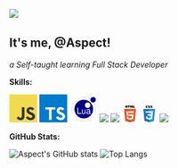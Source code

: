 ![](https://komarev.com/ghpvc/?username=IFearLS)

<h2>It's me, @Aspect!</h2>
<p><em>a Self-taught learning Full Stack Developer</br>
</em></p>


**Skills:**  

<code><img height="50" src="https://raw.githubusercontent.com/github/explore/80688e429a7d4ef2fca1e82350fe8e3517d3494d/topics/javascript/javascript.png"></code>
<code><img height="50"
src="https://raw.githubusercontent.com/github/explore/80688e429a7d4ef2fca1e82350fe8e3517d3494d/topics/typescript/typescript.png"></code>
<code><img height="50" src="https://raw.githubusercontent.com/github/explore/80688e429a7d4ef2fca1e82350fe8e3517d3494d/topics/lua/lua.png"></code>
<code><img height="35" src="https://icons-for-free.com/download-icon-development+logo+mysql+icon-1320184807686758112_512.png"></code>
<code><img height="35" src="https://img.icons8.com/color/480/mongodb.png"></code>
<code><img height="30" src="https://raw.githubusercontent.com/github/explore/80688e429a7d4ef2fca1e82350fe8e3517d3494d/topics/html/html.png"></code>
<code><img height="30" src="https://raw.githubusercontent.com/github/explore/80688e429a7d4ef2fca1e82350fe8e3517d3494d/topics/css/css.png"></code>
<code><img height="30" src="https://icon-library.com/images/jquery-icon-png/jquery-icon-png-7.jpg"></code>

**GitHub Stats:**

![Aspect's GitHub stats](https://github-readme-stats.vercel.app/api?username=WhoIsAspect&show_icons=true&theme=tokyonight)
![Top Langs](https://github-readme-stats.vercel.app/api/top-langs/?username=WhoIsAspect&theme=tokyonight)
